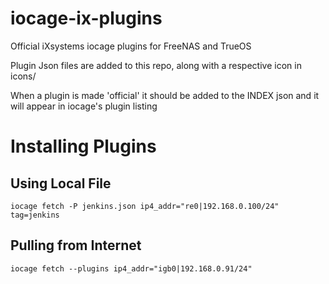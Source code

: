 # iocage-ix-plugins
Official iXsystems iocage plugins for FreeNAS and TrueOS

Plugin Json files are added to this repo, along with a respective icon in icons/

When a plugin is made 'official' it should be added to the INDEX json and
it will appear in iocage's plugin listing

# Installing Plugins

## Using Local File
```
iocage fetch -P jenkins.json ip4_addr="re0|192.168.0.100/24" tag=jenkins
```

## Pulling from Internet
```
iocage fetch --plugins ip4_addr="igb0|192.168.0.91/24"
```
